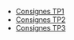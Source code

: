 - [Consignes TP1](consignes/.md)
- [Consignes TP2](consignes/tutorial.md)
- [Consignes TP3](consignes/guide.md)

